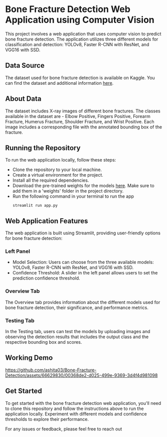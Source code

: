 #  Bone Fracture Detection Web Application using Computer Vision

This project involves a web application that uses computer vision to predict bone fracture detection. The application utilizes three different models for classification and detection: YOLOv8, Faster R-CNN with ResNet, and VGG16 with SSD.

## Data Source
The dataset used for bone fracture detection is available on Kaggle. You can find the dataset and additional information [here](https://www.kaggle.com/datasets/pkdarabi/bone-fracture-detection-computer-vision-project).

## About Data
The dataset includes X-ray images of different bone fractures. The classes available in the dataset are - Elbow Positive, Fingers Positive, Forearm Fracture, Humerus Fracture, Shoulder Fracture, and Wrist Positive. Each image includes a corresponding file with the annotated bounding box of the fracture.

## Running the Repository
To run the web application locally, follow these steps:

* Clone the repository to your local machine.
* Create a virtual environment for the project.
* Install all the required dependencies.
* Download the pre-trained weights for the models [here](https://drive.google.com/drive/folders/15LnW-DVp9VOx7-hPbCGKrfb8Ot0m_qlA?usp=sharing). Make sure to add them in a 'weights' folder in the project directory.
* Run the following command in your terminal to run the app
  ```
  streamlit run app.py
  ```

## Web Application Features
The web application is built using Streamlit, providing user-friendly options for bone fracture detection:

### Left Panel
* Model Selection: Users can choose from the three available models: YOLOv8, Faster R-CNN with ResNet, and VGG16 with SSD.
* Confidence Threshold: A slider in the left panel allows users to set the prediction confidence threshold.

### Overview Tab
The Overview tab provides information about the different models used for bone fracture detection, their significance, and performance metrics.

### Testing Tab
In the Testing tab, users can test the models by uploading images and observing the detection results that includes the output class and the respective bounding box and scores.


##  Working Demo

https://github.com/ashita03/Bone-Fracture-Detection/assets/66629830/00368de2-d025-499e-9369-3d4f4d981098


## Get Started
To get started with the bone fracture detection web application, you'll need to clone this repository and follow the instructions above to run the application locally. Experiment with different models and confidence thresholds to explore their performance.

For any issues or feedback, please feel free to reach out
